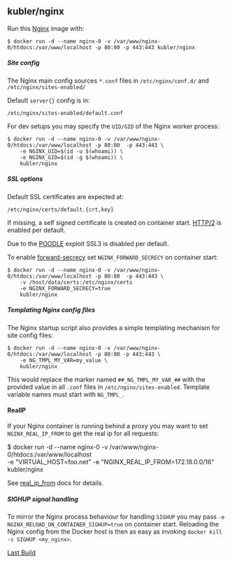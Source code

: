 ## kubler/nginx

Run this [Nginx][] image with:

    $ docker run -d --name nginx-0 -v /var/www/nginx-0/htdocs:/var/www/localhost -p 80:80 -p 443:443 kubler/nginx

##### Site config

The Nginx main config sources `*.conf` files in `/etc/nginx/conf.d/` and `/etc/nginx/sites-enabled/`

Default `server{}` config is in:

    /etc/nginx/sites-enabled/default.conf

For dev setups you may specify the `UID/GID` of the Nginx worker process:

    $ docker run -d --name nginx-0 -v /var/www/nginx-0/htdocs:/var/www/localhost -p 80:80  -p 443:443 \
        -e NGINX_UID=$(id -u $(whoami)) \
        -e NGINX_GID=$(id -g $(whoami)) \
        kubler/nginx

##### SSL options

Default SSL certificates are expected at:

    /etc/nginx/certs/default.{crt,key}

If missing, a self signed certificate is created on container start. [HTTP/2][] is enabled per default.

Due to the [POODLE][] exploit SSL3 is disabled per default.

To enable [forward-secrecy][] set `NGINX_FORWARD_SECRECY` on container start:

    $ docker run -d --name nginx-0 -v /var/www/nginx-0/htdocs:/var/www/localhost -p 80:80  -p 443:443 \
        -v /host/data/certs:/etc/nginx/certs
        -e NGINX_FORWARD_SECRECY=true
        kubler/nginx

##### Templating Nginx config files

The Nginx startup script also provides a simple templating mechanism for site config files:

    $ docker run -d --name nginx-0 -v /var/www/nginx-0/htdocs:/var/www/localhost -p 80:80 -p 443:443 \
        -e NG_TMPL_MY_VAR=my_value \
        kubler/nginx

This would replace the marker named `##_NG_TMPL_MY_VAR_##` with the provided value in all `.conf` files in 
`/etc/nginx/sites-enabled`. Template variable names must start with `NG_TMPL_`.

#### RealIP

If your Nginx container is running behind a proxy you may want to set `NGINX_REAL_IP_FROM` to get the real ip for all
requests:

$ docker run -d --name nginx-0 -v /var/www/nginx-0/htdocs:/var/www/localhost \
        -e "VIRTUAL_HOST=foo.net"
        -e "NGINX_REAL_IP_FROM=172.18.0.0/16" \
        kubler/nginx 

See [real_ip_from][] docs for details.

##### SIGHUP signal handling

To mirror the Nginx process behaviour for handling `SIGHUP` you may pass `-e NGINX_RELOAD_ON_CONTAINER_SIGHUP=true` on
container start. Reloading the Nginx config from the Docker host is then as easy as invoking `docker kill -s SIGHUP <my_nginx>`.

[Last Build][packages]

[Nginx]: http://nginx.org/
[real_ip_from]: http://nginx.org/en/docs/http/ngx_http_realip_module.html#set_real_ip_from
[forward-secrecy]: http://en.wikipedia.org/wiki/Forward_secrecy
[POODLE]: http://en.wikipedia.org/wiki/POODLE
[HTTP/2]: https://en.wikipedia.org/wiki/HTTP/2
[packages]: PACKAGES.md
